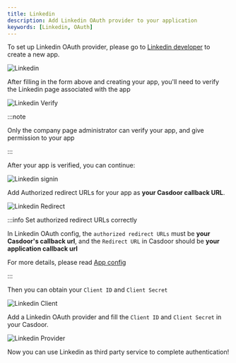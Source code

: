 ```yaml
---
title: Linkedin
description: Add Linkedin OAuth provider to your application
keywords: [Linkedin, OAuth]
---
```


To set up Linkedin OAuth provider, please go to [Linkedin developer](https://www.linkedin.com/developers/apps/new) to create a new app.

![Linkedin](/img/providers/OAuth/linkedin.png)

After filling in the form above and creating your app, you'll need to verify the Linkedin page associated with the app

![Linkedin Verify](/img/providers/OAuth/linkedin-verify.png)

:::note

Only the company page administrator can verify your app, and give permission to your app

:::

After your app is verified, you can continue:

![Linkedin signin](/img/providers/OAuth/linkedinsignin.png)

Add Authorized redirect URLs for your app as **your Casdoor callback URL**.

![Linkedin Redirect](/img/providers/OAuth/linkedinredirecturl.png)

:::info Set authorized redirect URLs correctly

In Linkedin OAuth config, the `authorized redirect URLs` must be **your Casdoor's callback url**, and the `Redirect URL` in Casdoor should be **your application callback url**

For more details, please read [App config](/docs/application/config#further-understanding)

:::

Then you can obtain your ```Client ID``` and ```Client Secret```

![Linkedin Client](/img/providers/OAuth/linkedinclient.png)

Add a Linkedin OAuth provider and fill the ```Client ID``` and ```Client Secret``` in your Casdoor.

![Linkedin Provider](/img/providers/OAuth/linkedinprovider.png)

Now you can use Linkedin as third party service to complete authentication!